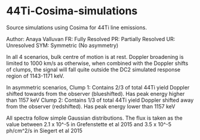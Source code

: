 # 44Ti-Cosima-simulations
Source simulations using Cosima for 44Ti line emissions. 

Author: Anaya Valluvan
FR: Fully Resolved
PR: Partially Resolved
UR: Unresolved
SYM: Symmetric (No asymmetry)

In all 4 scenarios, bulk centre of motion
is at rest. 
Doppler broadening is limited to 1000 km/s
as otherwise, when combined with the Doppler 
shifts of clumps, the signal will fall quite 
outside the DC2 simulated response region of 
1143-1171 keV.

In asymmetric scenarios,
Clump 1: Contains 2/3 of total 44Ti yield
Doppler shifted towards from the observer 
(blueshifted). Has peak energy higher than 1157 keV
Clump 2: Contains 1/3 of total 44Ti yield
Doppler shifted away from the observer 
(redshifted). Has peak energy lower than 1157 keV

All spectra follow simple Gaussian distributions. 
The flux is taken as the value between 2.1 x 10^-5 
in Grefenstette et al 2015 and 3.5 x 10^-5 ph/cm^2/s
in Siegert et al 2015